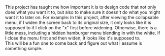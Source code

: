 This project has taught me how important it is to design code that not only does what you want it to, but also to make sure it doesn't do what you might want it to later on.
For example: In this project, after viewing the collapsable menu, if I widen the screen back to its original size, it only looks like it is supposed to if I click on the "x" first before widening.  Otherwise, there is a little mess, including a hidden hamburger menu blending in with the white.  If I close the menu first and then widen, it looks like it's supposed to.  
This will be a fun one to come back and figure out what I assume is something simple.
